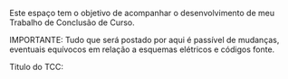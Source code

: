 Este espaço tem o objetivo de acompanhar o desenvolvimento de meu Trabalho de Conclusão de Curso.

IMPORTANTE: Tudo que será postado por aqui é passível de mudanças, eventuais equívocos em relação a esquemas elétricos e códigos fonte.

Titulo do TCC: 
